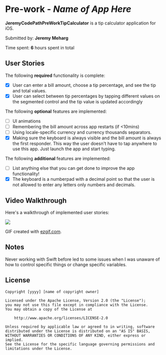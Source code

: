 # Pre-work - *Name of App Here*

**JeremyCodePathPreWorkTipCalculator** is a tip calculator application for iOS.

Submitted by: **Jeremy Meharg**

Time spent: **6** hours spent in total

## User Stories

The following **required** functionality is complete:

* [x] User can enter a bill amount, choose a tip percentage, and see the tip and total values.
* [x] User can select between tip percentages by tapping different values on the segmented control and the tip value is updated accordingly

The following **optional** features are implemented:

* [ ] UI animations
* [ ] Remembering the bill amount across app restarts (if <10mins)
* [ ] Using locale-specific currency and currency thousands separators.
* [x] Making sure the keyboard is always visible and the bill amount is always the first responder. This way the user doesn't have to tap anywhere to use this app. Just launch the app and start typing.

The following **additional** features are implemented:

- [ ] List anything else that you can get done to improve the app functionality!
- [x] The keyboard is a numberpad with a decimal point so that the user is not allowed to enter any letters only numbers and decimals.

## Video Walkthrough

Here's a walkthrough of implemented user stories:

![](https://i.imgur.com/wvH2w0w.gif)


GIF created with [ezgif.com](https://ezgif.com/).

## Notes

Never working with Swift before led to some issues when I was unaware of how to control specific things or change specific variables.

## License

    Copyright [yyyy] [name of copyright owner]

    Licensed under the Apache License, Version 2.0 (the "License");
    you may not use this file except in compliance with the License.
    You may obtain a copy of the License at

        http://www.apache.org/licenses/LICENSE-2.0

    Unless required by applicable law or agreed to in writing, software
    distributed under the License is distributed on an "AS IS" BASIS,
    WITHOUT WARRANTIES OR CONDITIONS OF ANY KIND, either express or implied.
    See the License for the specific language governing permissions and
    limitations under the License.
